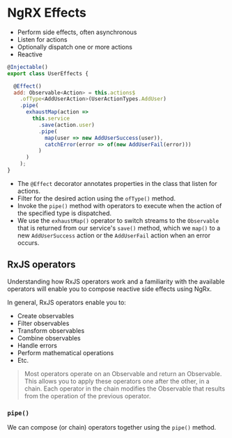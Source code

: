 # NgRX Effects

* Perform side effects, often asynchronous
* Listen for actions
* Optionally dispatch one or more actions
* Reactive

```javascript
@Injectable()
export class UserEffects {

  @Effect()
  add: Observable<Action> = this.actions$
    .ofType<AddUserAction>(UserActionTypes.AddUser)
    .pipe(
      exhaustMap(action =>
        this.service
          .save(action.user)
          .pipe(
            map(user => new AddUserSuccess(user)),
            catchError(error => of(new AddUserFail(error)))
          )
      )
    );
}
```

* The `@Effect` decorator annotates properties in the class that listen for actions.
* Filter for the desired action using the `ofType()` method.
* Invoke the `pipe()` method with operators to execute when the action of the specified type is dispatched.
* We use the `exhaustMap()` operator to switch streams to the `Observable` that is returned from our service's `save()` method, which we `map()` to a new `AddUserSuccess` action or the `AddUserFail` action when an error occurs.

## RxJS operators

Understanding how RxJS operators work and a familiarity with the available operators will enable you to compose reactive side effects using NgRx.

In general, RxJS operators enable you to:

* Create observables
* Filter observables
* Transform observables
* Combine observables
* Handle errors
* Perform mathematical operations
* Etc.

> Most operators operate on an Observable and return an Observable. This allows you to apply these operators one after the other, in a chain. Each operator in the chain modifies the Observable that results from the operation of the previous operator.

### `pipe()`

We can compose (or chain) operators together using the `pipe()` method.